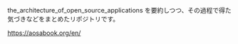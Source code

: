 the_architecture_of_open_source_applications を要約しつつ、その過程で得た気づきなどをまとめたリポジトリです。

https://aosabook.org/en/